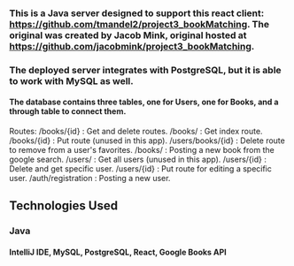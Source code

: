 ### This is a Java server designed to support this react client: https://github.com/tmandel2/project3_bookMatching. The original was created by Jacob Mink, original hosted at https://github.com/jacobmink/project3_bookMatching.

### The deployed server integrates with PostgreSQL, but it is able to work with MySQL as well.

#### The database contains three tables, one for Users, one for Books, and a through table to connect them.

Routes:
	/books/{id} : Get and delete routes.
	/books/ : Get index route.
	/books/{id} : Put route (unused in this app).
	/users/books/{id} : Delete route to remove from a user's favorites.
	/books/ : Posting a new book from the google search.
	/users/ : Get all users (unused in this app).
	/users/{id} : Delete and get specific user.
	/users/{id} : Put route for editing a specific user.
	/auth/registration : Posting a new user.

## Technologies Used
### Java
#### IntelliJ IDE, MySQL, PostgreSQL, React, Google Books API